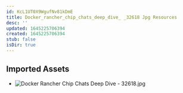 ```yaml
---
id: KcL1UT0X9WgufNv81kDmE
title: Docker_rancher_chip_chats_deep_dive_ _32618 Jpg Resources
desc: ''
updated: 1645225706394
created: 1645225706394
stub: false
isDir: true
---
```

## Imported Assets
- ![Docker Rancher Chip Chats Deep Dive - 32618.jpg](/assets/docker-rancher-chip-chats-deep-dive---32618.jpg)
